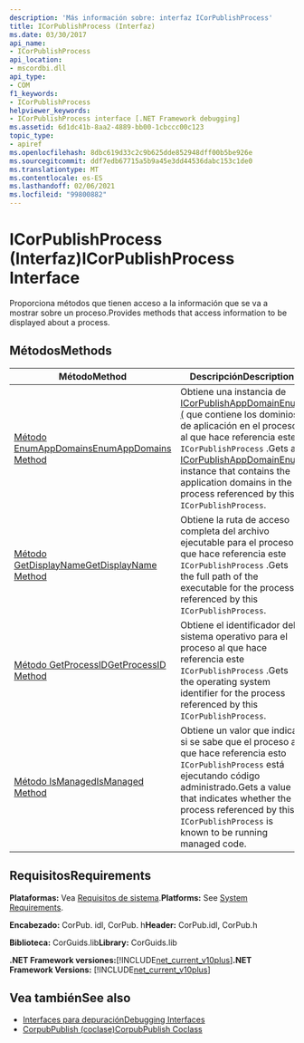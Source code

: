 ```yaml
---
description: 'Más información sobre: interfaz ICorPublishProcess'
title: ICorPublishProcess (Interfaz)
ms.date: 03/30/2017
api_name:
- ICorPublishProcess
api_location:
- mscordbi.dll
api_type:
- COM
f1_keywords:
- ICorPublishProcess
helpviewer_keywords:
- ICorPublishProcess interface [.NET Framework debugging]
ms.assetid: 6d1dc41b-8aa2-4889-bb00-1cbccc00c123
topic_type:
- apiref
ms.openlocfilehash: 8dbc619d33c2c9b625dde852948dff00b5be926e
ms.sourcegitcommit: ddf7edb67715a5b9a45e3dd44536dabc153c1de0
ms.translationtype: MT
ms.contentlocale: es-ES
ms.lasthandoff: 02/06/2021
ms.locfileid: "99800882"
---
```

# <a name="icorpublishprocess-interface"></a><span data-ttu-id="3c8c9-103">ICorPublishProcess (Interfaz)</span><span class="sxs-lookup"><span data-stu-id="3c8c9-103">ICorPublishProcess Interface</span></span>

<span data-ttu-id="3c8c9-104">Proporciona métodos que tienen acceso a la información que se va a mostrar sobre un proceso.</span><span class="sxs-lookup"><span data-stu-id="3c8c9-104">Provides methods that access information to be displayed about a process.</span></span>  
  
## <a name="methods"></a><span data-ttu-id="3c8c9-105">Métodos</span><span class="sxs-lookup"><span data-stu-id="3c8c9-105">Methods</span></span>  
  
|<span data-ttu-id="3c8c9-106">Método</span><span class="sxs-lookup"><span data-stu-id="3c8c9-106">Method</span></span>|<span data-ttu-id="3c8c9-107">Descripción</span><span class="sxs-lookup"><span data-stu-id="3c8c9-107">Description</span></span>|  
|------------|-----------------|  
|[<span data-ttu-id="3c8c9-108">Método EnumAppDomains</span><span class="sxs-lookup"><span data-stu-id="3c8c9-108">EnumAppDomains Method</span></span>](icorpublishprocess-enumappdomains-method.md)|<span data-ttu-id="3c8c9-109">Obtiene una instancia de [ICorPublishAppDomainEnum (](icorpublishappdomainenum-interface.md) que contiene los dominios de aplicación en el proceso al que hace referencia este `ICorPublishProcess` .</span><span class="sxs-lookup"><span data-stu-id="3c8c9-109">Gets an [ICorPublishAppDomainEnum](icorpublishappdomainenum-interface.md) instance that contains the application domains in the process referenced by this `ICorPublishProcess`.</span></span>|  
|[<span data-ttu-id="3c8c9-110">Método GetDisplayName</span><span class="sxs-lookup"><span data-stu-id="3c8c9-110">GetDisplayName Method</span></span>](icorpublishprocess-getdisplayname-method.md)|<span data-ttu-id="3c8c9-111">Obtiene la ruta de acceso completa del archivo ejecutable para el proceso al que hace referencia este `ICorPublishProcess` .</span><span class="sxs-lookup"><span data-stu-id="3c8c9-111">Gets the full path of the executable for the process referenced by this `ICorPublishProcess`.</span></span>|  
|[<span data-ttu-id="3c8c9-112">Método GetProcessID</span><span class="sxs-lookup"><span data-stu-id="3c8c9-112">GetProcessID Method</span></span>](icorpublishprocess-getprocessid-method.md)|<span data-ttu-id="3c8c9-113">Obtiene el identificador del sistema operativo para el proceso al que hace referencia este `ICorPublishProcess` .</span><span class="sxs-lookup"><span data-stu-id="3c8c9-113">Gets the operating system identifier for the process referenced by this `ICorPublishProcess`.</span></span>|  
|[<span data-ttu-id="3c8c9-114">Método IsManaged</span><span class="sxs-lookup"><span data-stu-id="3c8c9-114">IsManaged Method</span></span>](icorpublishprocess-ismanaged-method.md)|<span data-ttu-id="3c8c9-115">Obtiene un valor que indica si se sabe que el proceso al que hace referencia esto `ICorPublishProcess` está ejecutando código administrado.</span><span class="sxs-lookup"><span data-stu-id="3c8c9-115">Gets a value that indicates whether the process referenced by this `ICorPublishProcess` is known to be running managed code.</span></span>|  
  
## <a name="requirements"></a><span data-ttu-id="3c8c9-116">Requisitos</span><span class="sxs-lookup"><span data-stu-id="3c8c9-116">Requirements</span></span>  

 <span data-ttu-id="3c8c9-117">**Plataformas:** Vea [Requisitos de sistema](../../get-started/system-requirements.md).</span><span class="sxs-lookup"><span data-stu-id="3c8c9-117">**Platforms:** See [System Requirements](../../get-started/system-requirements.md).</span></span>  
  
 <span data-ttu-id="3c8c9-118">**Encabezado:** CorPub. idl, CorPub. h</span><span class="sxs-lookup"><span data-stu-id="3c8c9-118">**Header:** CorPub.idl, CorPub.h</span></span>  
  
 <span data-ttu-id="3c8c9-119">**Biblioteca:** CorGuids.lib</span><span class="sxs-lookup"><span data-stu-id="3c8c9-119">**Library:** CorGuids.lib</span></span>  
  
 <span data-ttu-id="3c8c9-120">**.NET Framework versiones:**[!INCLUDE[net_current_v10plus](../../../../includes/net-current-v10plus-md.md)]</span><span class="sxs-lookup"><span data-stu-id="3c8c9-120">**.NET Framework Versions:** [!INCLUDE[net_current_v10plus](../../../../includes/net-current-v10plus-md.md)]</span></span>  
  
## <a name="see-also"></a><span data-ttu-id="3c8c9-121">Vea también</span><span class="sxs-lookup"><span data-stu-id="3c8c9-121">See also</span></span>

- [<span data-ttu-id="3c8c9-122">Interfaces para depuración</span><span class="sxs-lookup"><span data-stu-id="3c8c9-122">Debugging Interfaces</span></span>](debugging-interfaces.md)
- [<span data-ttu-id="3c8c9-123">CorpubPublish (coclase)</span><span class="sxs-lookup"><span data-stu-id="3c8c9-123">CorpubPublish Coclass</span></span>](corpubpublish-coclass.md)

